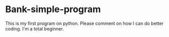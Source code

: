 # Bank-simple-program
This is my first program on python. Please comment on how I can do better coding. I'm a total beginner. 
